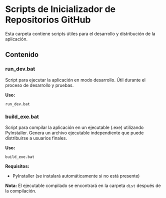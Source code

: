 # Scripts de Inicializador de Repositorios GitHub

Esta carpeta contiene scripts útiles para el desarrollo y distribución de la aplicación.

## Contenido

### run_dev.bat

Script para ejecutar la aplicación en modo desarrollo. Útil durante el proceso de desarrollo y pruebas.

**Uso:**
```
run_dev.bat
```

### build_exe.bat

Script para compilar la aplicación en un ejecutable (.exe) utilizando PyInstaller. Genera un archivo ejecutable independiente que puede distribuirse a usuarios finales.

**Uso:**
```
build_exe.bat
```

**Requisitos:**
- PyInstaller (se instalará automáticamente si no está presente)

**Nota:** El ejecutable compilado se encontrará en la carpeta `dist` después de la compilación.